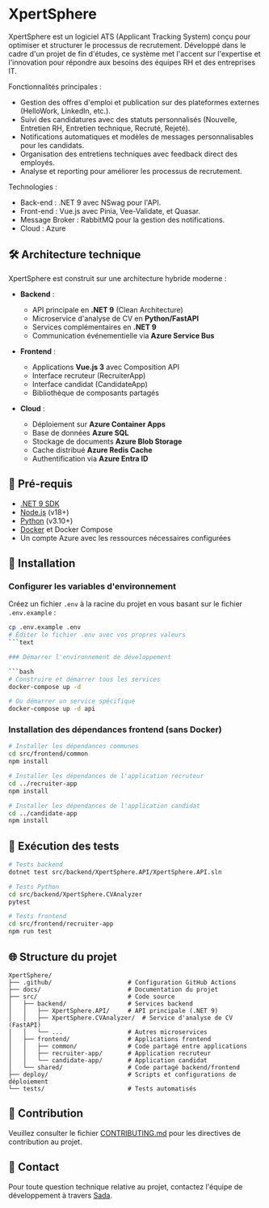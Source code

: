 # XpertSphere

XpertSphere est un logiciel ATS (Applicant Tracking System) conçu pour optimiser et structurer le processus de recrutement. Développé dans le cadre d'un projet de fin d'études, ce système met l'accent sur l'expertise et l'innovation pour répondre aux besoins des équipes RH et des entreprises IT.

Fonctionnalités principales :

- Gestion des offres d'emploi et publication sur des plateformes externes (HelloWork, LinkedIn, etc.).
- Suivi des candidatures avec des statuts personnalisés (Nouvelle, Entretien RH, Entretien technique, Recruté, Rejeté).
- Notifications automatiques et modèles de messages personnalisables pour les candidats.
- Organisation des entretiens techniques avec feedback direct des employés.
- Analyse et reporting pour améliorer les processus de recrutement.

Technologies :
- Back-end : .NET 9 avec NSwag pour l'API.
- Front-end : Vue.js avec Pinia, Vee-Validate, et Quasar.
- Message Broker : RabbitMQ pour la gestion des notifications.
- Cloud : Azure

## 🛠️ Architecture technique

XpertSphere est construit sur une architecture hybride moderne :

- **Backend** :
  - API principale en **.NET 9** (Clean Architecture)
  - Microservice d'analyse de CV en **Python/FastAPI**
  - Services complémentaires en **.NET 9**
  - Communication événementielle via **Azure Service Bus**

- **Frontend** :
  - Applications **Vue.js 3** avec Composition API
  - Interface recruteur (RecruiterApp)
  - Interface candidat (CandidateApp)
  - Bibliothèque de composants partagés

- **Cloud** :
  - Déploiement sur **Azure Container Apps**
  - Base de données **Azure SQL**
  - Stockage de documents **Azure Blob Storage**
  - Cache distribué **Azure Redis Cache**
  - Authentification via **Azure Entra ID**

## 🚦 Pré-requis

- [.NET 9 SDK](https://dotnet.microsoft.com/download)
- [Node.js](https://nodejs.org/) (v18+)
- [Python](https://www.python.org/) (v3.10+)
- [Docker](https://www.docker.com/) et Docker Compose
- Un compte Azure avec les ressources nécessaires configurées

## 🔧 Installation

### Configurer les variables d'environnement

Créez un fichier `.env` à la racine du projet en vous basant sur le fichier `.env.example` :

```bash
cp .env.example .env
# Éditer le fichier .env avec vos propres valeurs
```text

### Démarrer l'environnement de développement

```bash
# Construire et démarrer tous les services
docker-compose up -d

# Ou démarrer un service spécifique
docker-compose up -d api
```

### Installation des dépendances frontend (sans Docker)

```bash
# Installer les dépendances communes
cd src/frontend/common
npm install

# Installer les dépendances de l'application recruteur
cd ../recruiter-app
npm install

# Installer les dépendances de l'application candidat
cd ../candidate-app
npm install
```

## 🧪 Exécution des tests

```bash
# Tests backend
dotnet test src/backend/XpertSphere.API/XpertSphere.API.sln

# Tests Python
cd src/backend/XpertSphere.CVAnalyzer
pytest

# Tests frontend
cd src/frontend/recruiter-app
npm run test
```

## 🌐 Structure du projet

```text
XpertSphere/
├── .github/                     # Configuration GitHub Actions
├── docs/                        # Documentation du projet
├── src/                         # Code source
│   ├── backend/                 # Services backend
│   │   ├── XpertSphere.API/     # API principale (.NET 9)
│   │   ├── XpertSphere.CVAnalyzer/  # Service d'analyse de CV (FastAPI)
│   │   └── ...                  # Autres microservices
│   ├── frontend/                # Applications frontend
│   │   ├── common/              # Code partagé entre applications
│   │   ├── recruiter-app/       # Application recruteur
│   │   └── candidate-app/       # Application candidat
│   └── shared/                  # Code partagé backend/frontend
├── deploy/                      # Scripts et configurations de déploiement
└── tests/                       # Tests automatisés
```

## 🤝 Contribution

Veuillez consulter le fichier [CONTRIBUTING.md](.github/CONTRIBUTING.md) pour les directives de contribution au projet.

## 📧 Contact

Pour toute question technique relative au projet, contactez l'équipe de développement à travers [Sada](mailto:sadadembat9@gmail.com).
